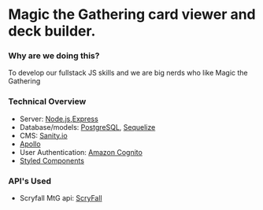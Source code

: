 # Magic the Gathering card viewer and deck builder.

### Why are we doing this?

To develop our fullstack JS skills and we are big nerds who like Magic the Gathering

### Technical Overview

- Server: [Node.js](https://nodejs.org/dist/latest-v12.x/docs/api/),[Express](https://expressjs.com/)
- Database/models: [PostgreSQL](http://www.postgresql.org/), [Sequelize](https://sequelize.org/v5/manual/migrations.html)
- CMS: [Sanity.io](https://www.sanity.io/)
- [Apollo](https://www.apollographql.com/)
- User Authentication: [Amazon Cognito](https://aws.amazon.com/cognito/)
- [Styled Components](https://styled-components.com/)

### API's Used

- Scryfall MtG api: [ScryFall](https://scryfall.com/docs/api)
